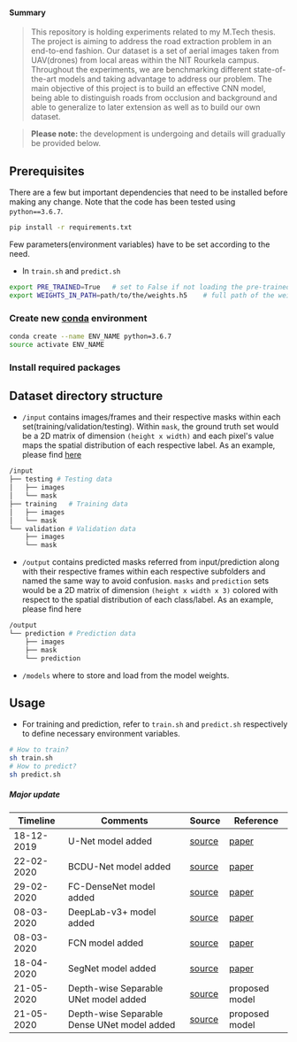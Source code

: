 #### Summary
>This repository is holding experiments related to my M.Tech thesis.
The project is aiming to address the road extraction problem in 
>an end-to-end fashion. Our dataset is a set of aerial images taken 
>from UAV(drones) from local areas within the NIT Rourkela campus. 
>Throughout the experiments, we are benchmarking different 
>state-of-the-art models and taking advantage to address our problem. 
>The main objective of this project is to build an effective CNN model, 
>being able to distinguish roads from occlusion and background and able 
>to generalize to later extension as well as to build our own dataset. 

> **Please note:** the development is undergoing and details will 
> gradually be provided below. 

## Prerequisites
There are a few but important dependencies that need to be installed before making any change. 
Note that the code has been tested using `python==3.6.7`. 
```bash 
pip install -r requirements.txt
```
Few parameters(environment variables) have to be set according to the need.
* In `train.sh` and `predict.sh`
```bash
export PRE_TRAINED=True   # set to False if not loading the pre-trained weight 
export WEIGHTS_IN_PATH=path/to/the/weights.h5    # full path of the weight
``` 

### Create new [conda](https://docs.conda.io/projects/conda/en/latest/user-guide/install/windows.html) environment 
```bash
conda create --name ENV_NAME python=3.6.7
source activate ENV_NAME
```
### Install required packages


## Dataset directory structure
* `/input` contains images/frames and their respective masks within each 
set(training/validation/testing). Within `mask`, the ground truth set would be a 2D matrix of dimension `(height x width)` and each pixel's value maps the spatial distribution of each respective label. 
As an example, please find [here](https://github.com/naivomah3/lab-cv/blob/master/notebooks/image-preprocessing.ipynb)

```bash
/input
├── testing # Testing data 
│   ├── images
│   └── mask
├── training   # Training data 
│   ├── images
│   └── mask
└── validation # Validation data
    ├── images
    └── mask
```
* `/output` contains predicted masks referred from input/prediction along with their respective frames within each respective subfolders and named the same way to avoid confusion. `masks` and `prediction` sets would be a 2D matrix of dimension `(height x width x 3)` colored with respect to the spatial distribution of each class/label. As an example, please find here
```bash
/output   
└── prediction # Prediction data 
    ├── images
    ├── mask
    └── prediction
```
* `/models` where to store and load from the model weights. 



## Usage
* For training and prediction, refer to `train.sh` and `predict.sh` respectively to define necessary environment variables. 
```bash
# How to train? 
sh train.sh
# How to predict?
sh predict.sh
```

##### Major update
| Timeline |         Comments           | Source                                                                                       |        Reference                          |
| -------- | -------------------------- | -------------------------------------------------                                            | ----------------------------------------  | 
| 18-12-2019 | U-Net model added        |    [source](https://github.com/naivomah3/lab-cv/blob/master/src/models/unet.py)              | [paper](https://arxiv.org/abs/1505.04597) | 
| 22-02-2020 | BCDU-Net model added     |    [source](https://github.com/naivomah3/lab-cv/blob/master/src/models/bcd_unet.py)          | [paper](https://arxiv.org/abs/1909.00166) |
| 29-02-2020 | FC-DenseNet model added  |    [source](https://github.com/naivomah3/lab-cv/blob/master/src/models/fc_densenet.py)        | [paper](https://arxiv.org/abs/1611.09326) |
| 08-03-2020 | DeepLab-v3+ model added                          |   [source](https://github.com/naivomah3/lab-cv/blob/master/src/models/deeplab_v3_plus.py)     | [paper](https://arxiv.org/abs/1802.02611) |
| 08-03-2020 | FCN model added                                  |  [source](https://github.com/naivomah3/lab-cv/blob/master/src/models/fcn_8s.py)               | [paper](https://arxiv.org/abs/1411.4038)  |
| 18-04-2020 | SegNet model added                               |   [source](https://github.com/naivomah3/lab-cv/blob/master/src/models/segnet.py)              | [paper](https://arxiv.org/abs/1511.00561) |
| 21-05-2020 | Depth-wise Separable UNet model added             |   [source](https://github.com/naivomah3/lab-cv/blob/master/src/models/dw_unet.py)              | proposed model  |
| 21-05-2020 | Depth-wise Separable Dense UNet model added       |   [source](https://github.com/naivomah3/lab-cv/blob/master/src/models/dw_dense_unet.py)              | proposed model  |


